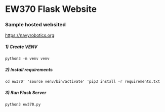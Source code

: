 # EW370 Flask Website


### Sample hosted websited
https://navyrobotics.org


##### 1) Create VENV

`python3 -m venv venv`




##### 2) Install requirements
`cd ew370'
'source venv/bin/activate'
'pip3 install -r requirements.txt`

##### 3) Run Flask Server
`python3 ew370.py`

